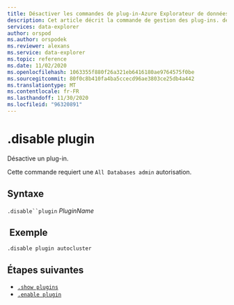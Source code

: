 ```yaml
---
title: Désactiver les commandes de plug-in-Azure Explorateur de données
description: Cet article décrit la commande de gestion des plug-ins. désactivez le plug-in dans Azure Explorateur de données.
services: data-explorer
author: orspod
ms.author: orspodek
ms.reviewer: alexans
ms.service: data-explorer
ms.topic: reference
ms.date: 11/02/2020
ms.openlocfilehash: 1063355f880f26a321eb6416180ae9764575f0be
ms.sourcegitcommit: 80f0c8b410fa4ba5ccecd96ae3803ce25db4a442
ms.translationtype: MT
ms.contentlocale: fr-FR
ms.lasthandoff: 11/30/2020
ms.locfileid: "96320891"
---
```

# <a name="disable-plugin"></a>.disable plugin

Désactive un plug-in.

Cette commande requiert une `All Databases admin` autorisation.

## <a name="syntax"></a>Syntaxe

`.disable``plugin` *PluginName*

## <a name="example"></a> Exemple
 
<!-- csl -->
```kusto
.disable plugin autocluster
``` 

## <a name="next-steps"></a>Étapes suivantes

* [`.show plugins`](show-plugins.md)
* [`.enable plugin`](enable-plugin.md)

